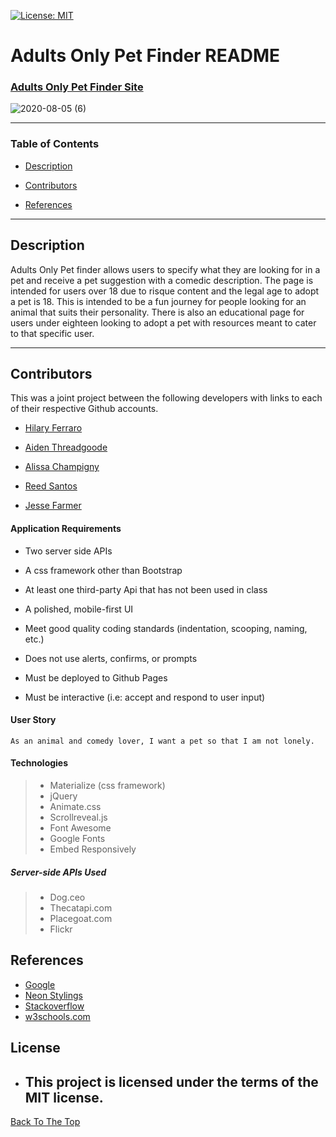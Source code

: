 [![License: MIT](https://img.shields.io/badge/License-MIT-yellow.svg)](https://opensource.org/licenses/MIT)

# Adults Only Pet Finder README

### [Adults Only Pet Finder Site](https://a-thread.github.io/adults-pet-finder/)

![2020-08-05 (6)](https://user-images.githubusercontent.com/66302441/89474481-c4121c00-d753-11ea-99b4-96db7e83b8eb.png)


---

### Table of Contents

-  [Description](#description)

-  [Contributors](#contributors)

-  [References](#references)
 

---

## Description

Adults Only Pet finder allows users to specify what they are looking for in a pet and receive a pet suggestion with a comedic description. The page is intended for users over 18 due to risque content and the legal age to adopt a pet is 18. This is intended to be a fun journey for people looking for an animal that suits their personality. There is also an educational page for users under eighteen looking to adopt a pet with resources meant to cater to that specific user.

---

## Contributors

This was a joint project between the following developers with links to each of their respective Github accounts.

- [Hilary Ferraro](https://github.com/hilbug)

- [Aiden Threadgoode](https://github.com/a-thread)

- [Alissa Champigny](https://github.com/achampigny4)

- [Reed Santos](https://github.com/Reedsantos)

- [Jesse Farmer](https://github.com/farmerj95)


#### Application Requirements
- Two server side APIs

- A css framework other than Bootstrap

- At least one third-party Api that has not been used in class

- A polished, mobile-first UI

- Meet good quality coding standards (indentation, scooping, naming, etc.)

- Does not use alerts, confirms, or prompts

- Must be deployed to Github Pages

- Must be interactive (i.e: accept and respond to user input)


#### User Story

```
As an animal and comedy lover, I want a pet so that I am not lonely.
```  

#### Technologies
>- Materialize (css framework)
>- jQuery
>- Animate.css
>- Scrollreveal.js
>- Font Awesome
>- Google Fonts
>- Embed Responsively 

 ##### Server-side APIs Used
>- Dog.ceo
>- Thecatapi.com
>- Placegoat.com
>- Flickr 

## References
- [Google](https://www.google.com/search?rlz=1C1CHBF_enUS897US897&sxsrf=ALeKk02B1ruRG65iESFFq7rXg9ygTaf64A%3A1596668160045&ei=ADkrX-CnAvaoytMP55W7kAo&q=how+tall+is+a+goat&oq=how+tall+is+a+goat&gs_lcp=CgZwc3ktYWIQAzICCAAyAggAMgYIABAWEB4yBggAEBYQHjIGCAAQFhAeMgYIABAWEB4yBggAEBYQHjIGCAAQFhAeMgYIABAWEB4yBggAEBYQHjoECCMQJzoFCAAQkQI6CAguEMcBEKMCOgUIABCLAzoLCC4QxwEQowIQiwM6AgguOgcIABBGEPsBOggIABAWEAoQHlCA6gJYrqIDYKOlA2gBcAB4AIABb4gBnwuSAQQxNy4ymAEAoAEBqgEHZ3dzLXdpergBAsABAQ&sclient=psy-ab&ved=0ahUKEwjgp4O0lIXrAhV2lHIEHefKDqIQ4dUDCAw&uact=5)
- [Neon Stylings](https://codepen.io/FelixRilling/pen/qzfoc)
- [Stackoverflow](https://stackoverflow.com/questions/28258106/materialize-css-select-doesnt-seem-to-render)
- [w3schools.com](https://www.w3schools.com/js/js_ajax_intro.asp)

## License
- This project is licensed under the terms of the MIT license.
  ---

[Back To The Top](#)
